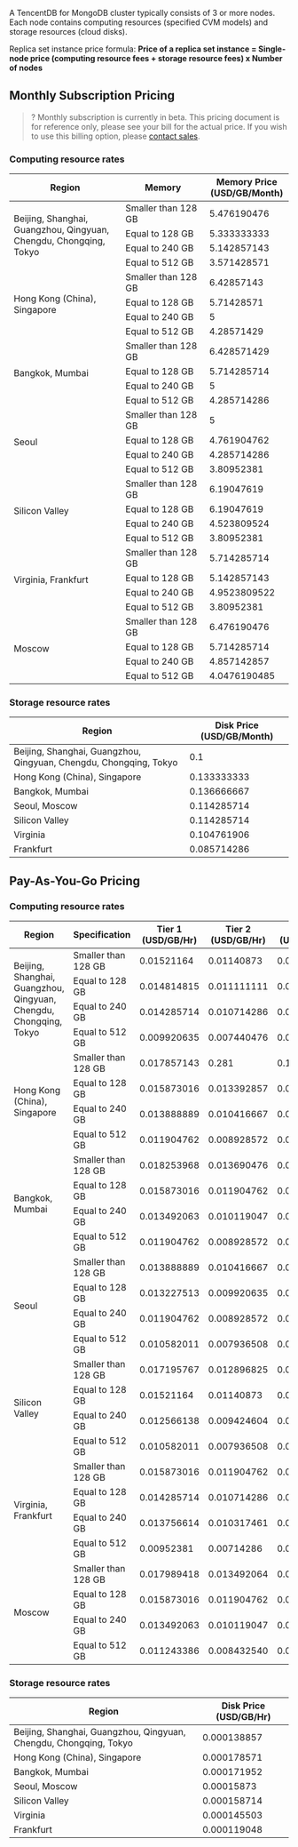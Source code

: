 
A TencentDB for MongoDB cluster typically consists of 3 or more nodes. Each node contains computing resources (specified CVM models) and storage resources (cloud disks).

Replica set instance price formula: **Price of a replica set instance = Single-node price (computing resource fees + storage resource fees) x Number of nodes**  

## Monthly Subscription Pricing
>? Monthly subscription is currently in beta. This pricing document is for reference only, please see your bill for the actual price. If you wish to use this billing option, please [contact sales](https://intl.cloud.tencent.com/contact-sales).
>
### Computing resource rates
<table>
<thead>
<tr>
<th width=40%>Region</th>
<th width=30%>Memory</th>
<th>Memory Price (USD/GB/Month)</th>
</tr>
</thead>
<tbody><tr>
<td rowspan=4>Beijing, Shanghai, Guangzhou, Qingyuan, Chengdu, Chongqing, Tokyo</td>
<td>Smaller than 128 GB</td>
<td>5.476190476</td>
</tr>
<tr>
<td>Equal to 128 GB</td>
<td>5.333333333</td>
</tr>
<tr>
<td>Equal to 240 GB</td>
<td>5.142857143</td>
</tr>
<tr>
<td>Equal to 512 GB</td>
<td>3.571428571</td>
</tr>
<tr>
<td rowspan=4>Hong Kong (China), Singapore</td>
<td>Smaller than 128 GB</td>
<td>6.42857143</td>
</tr>
<tr>
<td>Equal to 128 GB</td>
<td>5.71428571</td>
</tr>
<tr>
<td>Equal to 240 GB</td>
<td>5</td>
</tr>
<tr>
<td>Equal to 512 GB</td>
<td>4.28571429</td>
</tr>
<td rowspan=4>Bangkok, Mumbai</td>
<td>Smaller than 128 GB</td>
<td>6.428571429</td>
</tr>
<tr>
<td>Equal to 128 GB</td>
<td>5.714285714</td>
</tr>
<tr>
<td>Equal to 240 GB</td>
<td>5</td>
</tr>
<tr>
<td>Equal to 512 GB</td>
<td>4.285714286</td>
</tr>
<tr>
<td rowspan=4>Seoul</td>
<td>Smaller than 128 GB</td>
<td>5</td>
</tr>
<tr>
<td>Equal to 128 GB</td>
<td>4.761904762</td>
</tr>
<tr>
<td>Equal to 240 GB</td>
<td>4.285714286</td>
</tr>
<tr>
<td>Equal to 512 GB</td>
<td>3.80952381</td>
</tr>
<tr>
<td rowspan=4>Silicon Valley</td>
<td>Smaller than 128 GB</td>
<td>6.19047619</td>
</tr>
<tr>
<td>Equal to 128 GB</td>
<td>6.19047619</td>
</tr>
<tr>
<td>Equal to 240 GB</td>
<td>4.523809524</td>
</tr>
<tr>
<td>Equal to 512 GB</td>
<td>3.80952381</td>
</tr>
<tr>
<td rowspan=4>Virginia, Frankfurt</td>
<td>Smaller than 128 GB</td>
<td>5.714285714</td>
</tr>
<tr>
<td>Equal to 128 GB</td>
<td>5.142857143</td>
</tr>
<tr>
<td>Equal to 240 GB</td>
<td>4.9523809522</td>
</tr>
<tr>
<td>Equal to 512 GB</td>
<td>3.80952381</td>
</tr>
<tr>
<td rowspan=4>Moscow</td>
<td>Smaller than 128 GB</td>
<td>6.476190476</td>
</tr>
<tr>
<td>Equal to 128 GB</td>
<td>5.714285714</td>
</tr>
<tr>
<td>Equal to 240 GB</td>
<td>4.857142857</td>
</tr>
<tr>
<td>Equal to 512 GB</td>
<td>4.0476190485</td>
</tr>
</tbody></table>


### Storage resource rates
     
| Region                                  | Disk Price (USD/GB/Month) |
| ---------------------------------- | ----------------------- |
| Beijing, Shanghai, Guangzhou, Qingyuan, Chengdu, Chongqing, Tokyo | 0.1                    |
| Hong Kong (China), Singapore               | 0.133333333                    |
| Bangkok, Mumbai                        | 0.136666667                     |
| Seoul, Moscow            | 0.114285714                     |
| Silicon Valley            | 0.114285714                     |
| Virginia                           | 0.104761906                    |
| Frankfurt                           | 0.085714286                     |

## Pay-As-You-Go Pricing
### Computing resource rates
<table>
<thead>
<tr>
<th width=22%>Region</th>
<th width=15%>Specification</th>
<th width=21%>Tier 1 (USD/GB/Hr)</th>
<th width=21%>Tier 2 (USD/GB/Hr)</th>
<th width=21%>Tier 3 (USD/GB/Hr)</th>
</tr>
</thead>
<tbody><tr>
<td rowspan = "4">Beijing, Shanghai, Guangzhou, Qingyuan, Chengdu, Chongqing, Tokyo</td>
<td>Smaller than 128 GB</td>
<td>0.01521164</td>
<td>0.01140873</td>
<td>0.00760582</td>
</tr>
<tr>
<td>Equal to 128 GB</td>
<td>0.014814815</td>
<td>0.011111111</td>
<td>0.007407408</td>
</tr>
<tr>
<td>Equal to 240 GB</td>
<td>0.014285714</td>
<td>0.010714286</td>
<td>0.007142857</td>
</tr>
<tr>
<td>Equal to 512 GB</td>
<td>0.009920635</td>
<td>0.007440476</td>
<td>0.004960318</td>
</tr>
<tr>
<td  rowspan = "4">Hong Kong (China), Singapore</td>
<td>Smaller than 128 GB</td>
<td>0.017857143</td>
<td>0.281</td>
<td>0.188</td>
</tr>
<tr>
<td>Equal to 128 GB</td>
<td>0.015873016</td>
<td>0.013392857</td>
<td>0.007936508</td>
</tr>
<tr>
<td>Equal to 240 GB</td>
<td>0.013888889</td>
<td>0.010416667</td>
<td>0.006944445</td>
</tr>
<tr>
<td>Equal to 512 GB</td>
<td>0.011904762</td>
<td>0.008928572</td>
<td>0.005952381</td>
</tr>
<tr>
<tr>
<td  rowspan = "4">Bangkok, Mumbai</td>
<td>Smaller than 128 GB</td>
<td>0.018253968</td>
<td>0.013690476</td>
<td>0.009126984</td>
</tr>
<tr>
<td>Equal to 128 GB</td>
<td>0.015873016</td>
<td>0.011904762</td>
<td>0.007936508</td>
</tr>
<tr>
<td>Equal to 240 GB</td>
<td>0.013492063</td>
<td>0.010119047</td>
<td>0.006746032</td>
</tr>
<tr>
<td>Equal to 512 GB</td>
<td>0.011904762</td>
<td>0.008928572</td>
<td>0.005952381</td>
</tr>
<tr>
<td  rowspan = "4">Seoul</td>
<td>Smaller than 128 GB</td>
<td>0.013888889</td>
<td>0.010416667</td>
<td>0.006944445</td>
</tr>
<tr>
<td>Equal to 128 GB</td>
<td>0.013227513</td>
<td>0.009920635</td>
<td>0.006613757</td>
</tr>
<tr>
<td>Equal to 240 GB</td>
<td>0.011904762</td>
<td>0.008928572</td>
<td>0.005952381</td>
</tr>
<tr>
<td>Equal to 512 GB</td>
<td>0.010582011</td>
<td>0.007936508</td>
<td>0.005291006</td>
</tr>
<tr>
<td  rowspan = "4">Silicon Valley</td>
<td>Smaller than 128 GB</td>
<td>0.017195767</td>
<td>0.012896825</td>
<td>0.008597884</td>
</tr>
<tr>
<td>Equal to 128 GB</td>
<td>0.01521164</td>
<td>0.01140873</td>
<td>0.00760582</td>
</tr>
<tr>
<td>Equal to 240 GB</td>
<td>0.012566138</td>
<td>0.009424604</td>
<td>0.006283069</td>
</tr>
<tr>
<td>Equal to 512 GB</td>
<td>0.010582011</td>
<td>0.007936508</td>
<td>0.005291006</td>
</tr>
<tr>
<td  rowspan = "4">Virginia, Frankfurt</td>
<td>Smaller than 128 GB</td>
<td>0.015873016</td>
<td>0.011904762</td>
<td>0.007936508</td>
</tr>
<tr>
<td>Equal to 128 GB</td>
<td>0.014285714</td>
<td>0.010714286</td>
<td>0.007142857</td>
</tr>
<tr>
<td>Equal to 240 GB</td>
<td>0.013756614</td>
<td>0.010317461</td>
<td>0.006878307</td>
</tr>
<tr>
<td>Equal to 512 GB</td>
<td>0.00952381</td>
<td>0.00714286</td>
<td>0.00476191</td>
</tr>
<tr>
<td  rowspan = "4">Moscow</td>
<td>Smaller than 128 GB</td>
<td>0.017989418</td>
<td>0.013492064</td>
<td>0.008994709</td>
</tr>
<tr>
<td>Equal to 128 GB</td>
<td>0.015873016</td>
<td>0.011904762</td>
<td>0.007936508</td>
</tr>
<tr>
<td>Equal to 240 GB</td>
<td>0.013492063</td>
<td>0.010119047</td>
<td>0.006746032</td>
</tr>
<tr>
<td>Equal to 512 GB</td>
<td>0.011243386</td>
<td>0.008432540</td>
<td>0.005621693</td>
</tr>
</tbody></table>

### Storage resource rates
| Region                                  | Disk Price (USD/GB/Hr) |
| ---------------------------------- | ----------------------- |
| Beijing, Shanghai, Guangzhou, Qingyuan, Chengdu, Chongqing, Tokyo | 0.000138857                   |
| Hong Kong (China), Singapore               | 0.000178571                 |
| Bangkok, Mumbai                        | 0.000171952                     |
| Seoul, Moscow            | 0.00015873                     |
| Silicon Valley           | 0.000158714                    |
| Virginia                           | 0.000145503                    |
| Frankfurt                           | 0.000119048                    |
